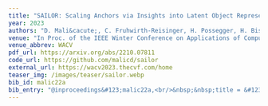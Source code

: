```yaml
---
title: "SAILOR: Scaling Anchors via Insights into Latent Object Representation"
year: 2023
authors: "D. Mali&cacute;, C. Fruhwirth-Reisinger, H. Possegger, H. Bischof"
venue: "In Proc. of the IEEE Winter Conference on Applications of Computer Vision"
venue_abbrev: WACV
pdf_url: https://arxiv.org/abs/2210.07811
code_url: https://github.com/malicd/sailor
external_url: https://wacv2023.thecvf.com/home
teaser_img: /images/teaser/sailor.webp
bib_id: malic22a
bib_entry: "@inproceedings&#123;malic22a,<br/>&nbsp;&nbsp;title = &#123;&#123;SAILOR: Scaling Anchors via Insights into Latent Object Representation&#125;&#125;,<br/>&nbsp;&nbsp;author = &#123;Du&#123;&#92;v&#123;s&#125;&#125;an Mali&#123;&#92;'c&#125; and Christian Fruhwirth-Reisinger and Horst Possegger and Horst Bischof&#125;,<br/>&nbsp;&nbsp;booktitle = &#123;Proc. of the IEEE Winter Conference on Applications of Computer Vision (WACV)&#125;,<br/>&nbsp;&nbsp;year = &#123;2023&#125;<br/>&#125;"
---
```

